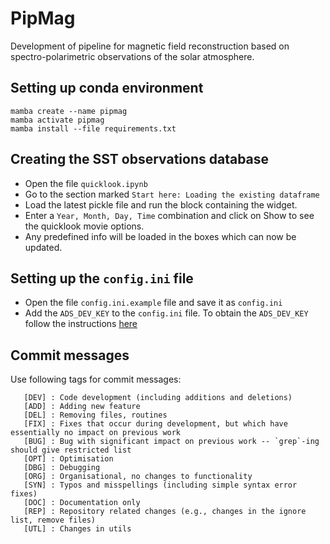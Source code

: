 # PipMag

Development of pipeline for magnetic field reconstruction based on spectro-polarimetric observations of the solar atmosphere.

## Setting up conda environment

    mamba create --name pipmag 
    mamba activate pipmag
    mamba install --file requirements.txt

## Creating the SST observations database

- Open the file `quicklook.ipynb`
- Go to the section marked `Start here: Loading the existing dataframe`
- Load the latest pickle file and run the block containing the widget.
- Enter a `Year, Month, Day, Time` combination and click on Show to see the quicklook movie options.
- Any predefined info will be loaded in the boxes which can now be updated.

## Setting up the `config.ini` file

- Open the file `config.ini.example` file and save it as `config.ini`
- Add the `ADS_DEV_KEY` to the `config.ini` file. To obtain the `ADS_DEV_KEY` follow the instructions [here](https://ui.adsabs.harvard.edu/help/api/)

## Commit messages

Use following tags for commit messages:

       [DEV] : Code development (including additions and deletions)
       [ADD] : Adding new feature
       [DEL] : Removing files, routines
       [FIX] : Fixes that occur during development, but which have essentially no impact on previous work
       [BUG] : Bug with significant impact on previous work -- `grep`-ing should give restricted list
       [OPT] : Optimisation
       [DBG] : Debugging
       [ORG] : Organisational, no changes to functionality
       [SYN] : Typos and misspellings (including simple syntax error fixes)
       [DOC] : Documentation only
       [REP] : Repository related changes (e.g., changes in the ignore list, remove files)
       [UTL] : Changes in utils
